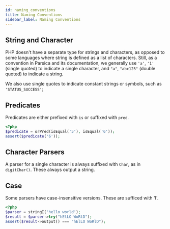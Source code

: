 ```yaml
---
id: naming_conventions
title: Naming Conventions
sidebar_label: Naming Conventions 
---
```



## String and Character

PHP doesn't have a separate type for strings and characters, as opposed to some languages where string is defined as a list of characters. Still, as a convention in Parsica and its documentation, we generally use `'a'`, `'1'` (single quoted) to indicate a single character, and `"a"`, `"abc123"` (double quoted) to indicate a string.

We also use single quotes to indicate constant strings or symbols, such as `'STATUS_SUCCESS'`;


## Predicates

Predicates are either prefixed with `is` or suffixed with `pred`.

```php
<?php
$predicate = orPred(isEqual('5'), isEqual('6'));
assert($predicate('6'));
```

## Character Parsers

A parser for a single character is always suffixed with `Char`, as in `digitChar()`. These always output a string.

## Case

Some parsers have case-insensitive versions. These are sufficed with 'I'.

```php
<?php
$parser = stringI('hello world'); 
$result = $parser->try("hElLO WoRlD"); 
assert($result->output() === "hElLO WoRlD");
```

